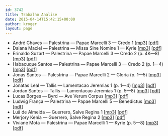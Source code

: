 ```yaml
---
id: 3742
title: Trabalho Analise
date: 2015-04-14T15:42:15+00:00
author: kroger
layout: page
---
```


  * André Chaves — Palestrina — Papae Marcelli 3 — Credo 1 [[mp3](http://genosmus.com/aulas/Trabalho%20Analise/Palestrina%20-%20Papae%20Marcelli%203%20-%20Credo%201.mp3)] [[pdf](http://genosmus.com/aulas/Trabalho%20Analise/Palestrina%20-%20Papae%20Marcelli%203%20-%20Credo%201.pdf)]
  * Daiana Maciel — Palestrina — Missa Sine Nomine 1 — Kyrie [[mp3](http://genosmus.com/aulas/Trabalho%20Analise/Palestrina%20-%20Missa%20Sine%20Nomine%201%20-%20Kyrie.mp3)] [[pdf](http://genosmus.com/aulas/Trabalho%20Analise/Palestrina%20-%20Missa%20Sine%20Nomine%201%20-%20Kyrie.pdf)]
  * Erinaldo Suzart — Palestrina — Papae Marcelli 3 — Credo 2 (p. 4K—8) [[mp3](http://genosmus.com/aulas/Trabalho%20Analise/Palestrina%20-%20Papae%20Marcelli%203%20-%20Credo%202.mp3)] [[pdf](http://genosmus.com/aulas/Trabalho%20Analise/Palestrina%20-%20Papae%20Marcelli%203%20-%20Credo%202.pdf)]
  * Habacuque Santos — Palestrina — Papae Marcelli 3 — Credo 2 (p. 1—4) [[mp3](http://genosmus.com/aulas/Trabalho%20Analise/Palestrina%20-%20Papae%20Marcelli%203%20-%20Credo%202.mp3)] [[pdf](http://genosmus.com/aulas/Trabalho%20Analise/Palestrina%20-%20Papae%20Marcelli%203%20-%20Credo%202.pdf)]
  * Jonas Santos — Palestrina — Papae Marcelli 2 — Gloria (p. 1—5) [[mp3](http://genosmus.com/aulas/Trabalho%20Analise/Palestrina%20-%20Papae%20Marcelli%202%20-%20Gloria.mp3)] [[pdf](http://genosmus.com/aulas/Trabalho%20Analise/Palestrina%20-%20Papae%20Marcelli%202%20-%20Gloria.pdf)]
  * Jonatas Leal — Tallis — Lamentacao Jeremias 1 (p. 1—4) [[mp3](http://genosmus.com/aulas/Trabalho%20Analise/Thomas%20Tallis%20-%20Lamentacao%20Jeremias.mp3)] [[pdf](http://genosmus.com/aulas/Trabalho%20Analise/Tallis%20-%20Lamentacao%20Jeremias%201.pdf)]
  * Jordan Santos — Tallis — Lamentacao Jeremias 1 (p. 5—8) [[mp3](http://genosmus.com/aulas/Trabalho%20Analise/Thomas%20Tallis%20-%20Lamentacao%20Jeremias.mp3)] [[pdf](http://genosmus.com/aulas/Trabalho%20Analise/Tallis%20-%20Lamentacao%20Jeremias%201.pdf)]
  * Lucas Borges — Byrd — Ave Verum Corpus [[mp3](http://genosmus.com/aulas/Trabalho%20Analise/Byrd%20-%20Ave%20Verum%20Corpus.mp3)] [[pdf](http://genosmus.com/aulas/Trabalho%20Analise/Byrd%20-%20Ave%20Verum%20Corpus.pdf)]
  * Ludwig França — Palestrina — Papae Marcelli 5 — Benedictus [[mp3](http://genosmus.com/aulas/Trabalho%20Analise/Palestrina%20-%20Papae%20Marcelli%205%20-%20Benedictus.mp3)] [[pdf](http://genosmus.com/aulas/Trabalho%20Analise/Palestrina%20-%20Papae%20Marcelli%205%20-%20Benedictus.pdf)]
  * Luã de Almeida — Guerrero, Salve Regina 1 [[mp3](http://genosmus.com/aulas/Trabalho%20Analise/Guerrero%20-%20Salve%20Regina%201.mp3)] [[pdf](http://genosmus.com/aulas/Trabalho%20Analise/Guerrero%20-%20Salve%20Regina%201.pdf)]
  * Merjory Kenia — Guerrero, Salve Regina 2 [[mp3](http://genosmus.com/aulas/Trabalho%20Analise/Guerrero%20-%20Salve%20Regina%202.mp3)] [[pdf](http://genosmus.com/aulas/Trabalho%20Analise/Guerrero%20-%20Salve%20Regina%202.pdf)]
  * Viviane Mota — Palestrina — Papae Marcelli 1 — Kyrie (p. 5—8) [[mp3](http://genosmus.com/aulas/Trabalho%20Analise/Palestrina%20-%20Papae%20Marcelli%201%20-%20Kyrie.mp3)] [[pdf](http://genosmus.com/aulas/Trabalho%20Analise/Palestrina%20-%20Papae%20Marcelli%201%20-%20Kyrie.pdf)]